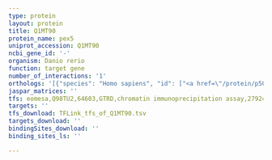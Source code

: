 ```yaml
---
type: protein
layout: protein
title: Q1MT90
protein_name: pex5
uniprot_accession: Q1MT90
ncbi_gene_id: '-'
organism: Danio rerio
function: target gene
number_of_interactions: '1'
orthologs: '[{"species": "Homo sapiens", "id": ["<a href=\"/protein/p50542\">P50542</a>"]}, {"species": "Mus musculus", "id": ["<a href=\"/protein/o09012\">O09012</a>"]}, {"species": "Rattus norvegicus", "id": ["Q2M2R8", "A0A0A0MP84"]}, {"species": "Drosophila melanogaster", "id": ["Q7KW08"]}, {"species": "Caenorhabditis elegans", "id": ["<a href=\"/protein/q18426\">Q18426</a>"]}]'
jaspar_matrices: ''
tfs: eomesa,Q98TU2,64603,GTRD,chromatin immunoprecipitation assay,27924024%5Buid%5D,No
targets: ''
tfs_download: TFLink_tfs_of_Q1MT90.tsv
targets_download: ''
bindingSites_download: ''
binding_sites_ls: ''

---
```

